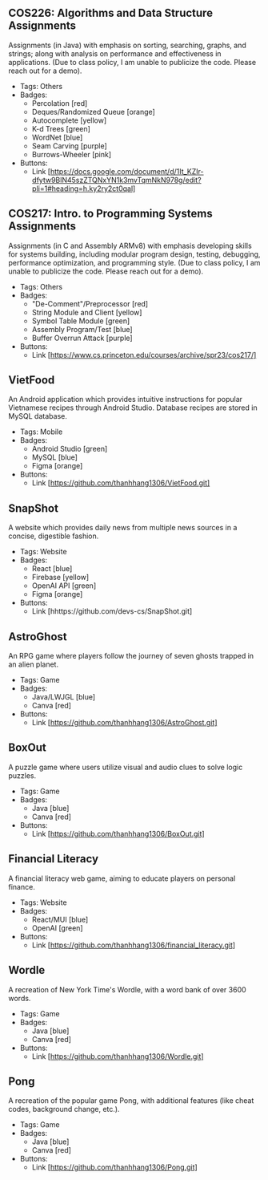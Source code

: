 ## COS226: Algorithms and Data Structure Assignments 
Assignments (in Java) with emphasis on sorting, searching, graphs, and strings; along with analysis on performance and effectiveness in applications. (Due to class policy, I am unable to publicize the code. Please reach out for a demo). 
- Tags: Others
- Badges:
  - Percolation [red]
  - Deques/Randomized Queue [orange]
  - Autocomplete [yellow]
  - K-d Trees [green]
  - WordNet [blue]
  - Seam Carving [purple]
  - Burrows-Wheeler [pink]
- Buttons:
  - Link [https://docs.google.com/document/d/1It_KZIr-dfytw9BlN45szZTQNxYN1k3mvTqmNkN978g/edit?pli=1#heading=h.ky2ry2ct0qal]

## COS217: Intro. to Programming Systems Assignments 
Assignments (in C and Assembly ARMv8) with emphasis developing skills for systems building, including modular program design, testing, debugging, performance optimization, and programming style. (Due to class policy, I am unable to publicize the code. Please reach out for a demo).
- Tags: Others
- Badges:
  - "De-Comment"/Preprocessor [red]
  - String Module and Client [yellow]
  - Symbol Table Module [green]
  - Assembly Program/Test [blue]
  - Buffer Overrun Attack [purple]
- Buttons:
  - Link [https://www.cs.princeton.edu/courses/archive/spr23/cos217/]

## VietFood
An Android application which provides intuitive instructions for popular Vietnamese recipes through Android Studio. Database recipes are stored in MySQL database. 
- Tags: Mobile
- Badges:
  - Android Studio [green]
  - MySQL [blue]
  - Figma [orange]
- Buttons:
  - Link [https://github.com/thanhhang1306/VietFood.git]

## SnapShot
A website which provides daily news from multiple news sources in a concise, digestible fashion.
- Tags: Website
- Badges:
  - React [blue]
  - Firebase [yellow]
  - OpenAI API [green]
  - Figma [orange]
- Buttons:
  - Link [hhttps://github.com/devs-cs/SnapShot.git]

## AstroGhost
An RPG game where players follow the journey of seven ghosts trapped in an alien planet. 
- Tags: Game
- Badges:
  - Java/LWJGL [blue]
  - Canva [red]
- Buttons:
  - Link [https://github.com/thanhhang1306/AstroGhost.git]
  
## BoxOut
A puzzle game where users utilize visual and audio clues to solve logic puzzles.
- Tags: Game
- Badges:
  - Java [blue]
  - Canva [red]
- Buttons:
  - Link [https://github.com/thanhhang1306/BoxOut.git]

## Financial Literacy 
A financial literacy web game, aiming to educate players on personal finance.
- Tags: Website
- Badges:
  - React/MUI [blue]
  - OpenAI [green]
- Buttons:
  - Link [https://github.com/thanhhang1306/financial_literacy.git]


## Wordle
A recreation of New York Time's Wordle, with a word bank of over 3600 words.  
- Tags: Game
- Badges:
  - Java [blue]
  - Canva [red]
- Buttons:
  - Link [https://github.com/thanhhang1306/Wordle.git]

## Pong
A recreation of the popular game Pong, with additional features (like cheat codes, background change, etc.). 
- Tags: Game
- Badges:
  - Java [blue]
  - Canva [red]
- Buttons:
  - Link [https://github.com/thanhhang1306/Pong.git]
